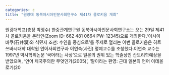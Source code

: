 ```yaml
---
categories: c
title: "원광대 동북아시아인문사회연구소 제41차 콜로키움 개최"
---
```

원광대학교(총장 박맹수) 한중관계연구원 동북아시아인문사회연구소는 오는 29일 제41차 콜로키움을 온라인(Zoom ID: 662 481 0664 PW: 12345)으로 개최한다.‘이시이 바쿠(石井漠)와 식민지 조선: 수인을 중심으로’를 주제로 열리는 이번 콜로키움은 히트쓰바시대학 대학원 언어사회연구과 이연숙(사진) 명예교수를 초청했다.이연숙 교수는 1997년 박사학위논문 ‘국어라는 사상’으로 일본의 권위 있는 학술상인 산토리학예상을 받았으며, ‘언어 제국주의란 무엇인가(2005)’, ‘말이라는 환영: 근대 일본의 언어 이데올로기(20